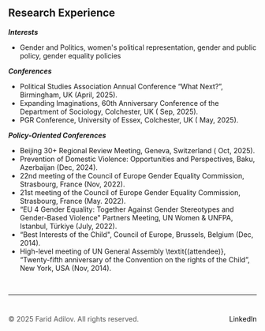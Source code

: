 ## Research Experience 

**_Interests_**

+ Gender and Politics, women's political representation, gender and public policy, gender equality policies
 
**_Conferences_**

+ Political Studies Association Annual Conference “What Next?”, Birmingham, UK (April, 2025).
+ Expanding Imaginations, 60th Anniversary Conference of the Department of Sociology, Colchester, UK ( Sep, 2025).
+ PGR Conference, University of Essex, Colchester, UK ( May, 2025).

 **_Policy-Oriented Conferences_**
+ Beijing 30+ Regional Review Meeting, Geneva, Switzerland ( Oct, 2025).
+ Prevention of Domestic Violence: Opportunities and Perspectives, Baku, Azerbaijan (Dec, 2024).
+ 22nd meeting of the Council of Europe Gender Equality Commission, Strasbourg, France (Nov, 2022).
+ 21st meeting of the Council of Europe Gender Equality Commission, Strasbourg, France (May. 2022).
+ “EU 4 Gender Equality: Together Against Gender Stereotypes and Gender-Based Violence" Partners Meeting, UN Women & UNFPA, Istanbul, Türkiye (July, 2022).
+ “Best Interests of the Child", Council of Europe, Brussels, Belgium (Dec, 2014).
+ High-level meeting of UN General Assembly \textit{(attendee)}, “Twenty-fifth anniversary of the Convention on the rights of the Child”, New York, USA (Nov, 2014).
  
 &nbsp;  <!-- This creates a blank space -->
 
---

<div style="margin-top: 40px; font-size: 14px; color: #555;">
  <p>
    © 2025 Farid Adilov. All rights reserved.
    <span style="float: right;">
      <a href="https://www.linkedin.com/in/faridadilov/" target="_blank" style="color: black; text-decoration: none;">LinkedIn</a>
    </span>
  </p>
</div>

